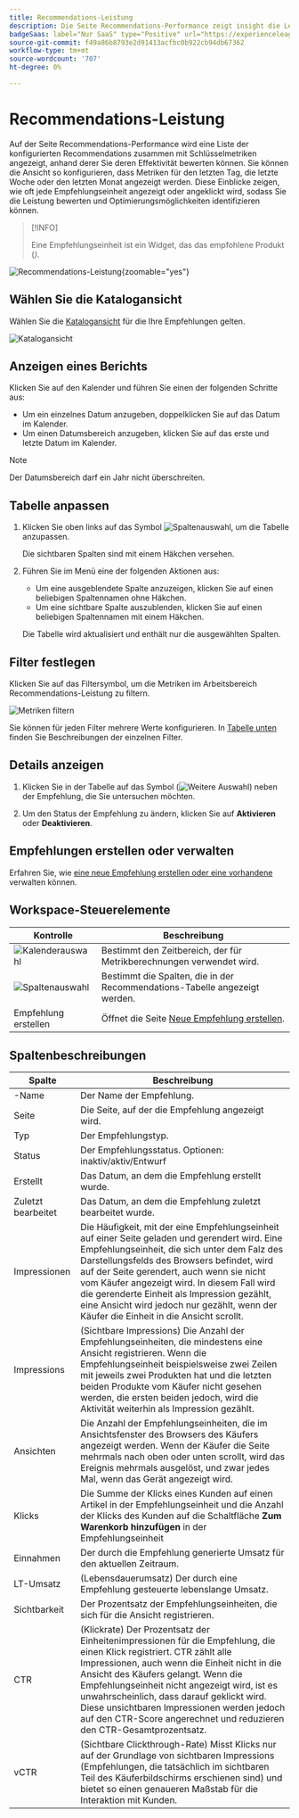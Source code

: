```yaml
---
title: Recommendations-Leistung
description: Die Seite Recommendations-Performance zeigt insight die Leistung Ihrer Produktempfehlungen an.
badgeSaas: label="Nur SaaS" type="Positive" url="https://experienceleague.adobe.com/de/docs/commerce/user-guides/product-solutions" tooltip="Gilt nur für Adobe Commerce as a Cloud Service- und Adobe Commerce Optimizer-Projekte (von Adobe verwaltete SaaS-Infrastruktur)."
source-git-commit: f49a86b8793e2d91413acfbc0b922cb94db67362
workflow-type: tm+mt
source-wordcount: '707'
ht-degree: 0%

---
```


# Recommendations-Leistung

Auf der Seite Recommendations-Performance wird eine Liste der konfigurierten Recommendations zusammen mit Schlüsselmetriken angezeigt, anhand derer Sie deren Effektivität bewerten können. Sie können die Ansicht so konfigurieren, dass Metriken für den letzten Tag, die letzte Woche oder den letzten Monat angezeigt werden. Diese Einblicke zeigen, wie oft jede Empfehlungseinheit angezeigt oder angeklickt wird, sodass Sie die Leistung bewerten und Optimierungsmöglichkeiten identifizieren können.

>[!INFO]
>
>Eine Empfehlungseinheit ist ein Widget, das das empfohlene Produkt (_)_.

![Recommendations-Leistung](../assets/rec-performance.png){zoomable="yes"}

## Wählen Sie die **Katalogansicht**

Wählen Sie die [Katalogansicht](../setup/catalog-view.md) für die Ihre Empfehlungen gelten.

![Katalogansicht](../assets/catalog-view.png)

## Anzeigen eines Berichts

Klicken Sie auf den Kalender und führen Sie einen der folgenden Schritte aus:

- Um ein einzelnes Datum anzugeben, doppelklicken Sie auf das Datum im Kalender.
- Um einen Datumsbereich anzugeben, klicken Sie auf das erste und letzte Datum im Kalender.

>[!NOTE]
>
>Der Datumsbereich darf ein Jahr nicht überschreiten.

## Tabelle anpassen

1. Klicken Sie oben links auf das Symbol ![Spaltenauswahl](../assets/icon-show-hide-columns.png), um die Tabelle anzupassen.

   Die sichtbaren Spalten sind mit einem Häkchen versehen.

1. Führen Sie im Menü eine der folgenden Aktionen aus:

   - Um eine ausgeblendete Spalte anzuzeigen, klicken Sie auf einen beliebigen Spaltennamen ohne Häkchen.
   - Um eine sichtbare Spalte auszublenden, klicken Sie auf einen beliebigen Spaltennamen mit einem Häkchen.

   Die Tabelle wird aktualisiert und enthält nur die ausgewählten Spalten.

## Filter festlegen

Klicken Sie auf das Filtersymbol, um die Metriken im Arbeitsbereich Recommendations-Leistung zu filtern.

![Metriken filtern](../assets/rec-filters.png)

Sie können für jeden Filter mehrere Werte konfigurieren. In [Tabelle unten](#column-descriptions) finden Sie Beschreibungen der einzelnen Filter.

## Details anzeigen

1. Klicken Sie in der Tabelle auf das Symbol (![Weitere Auswahl](../assets/btn-more.png)) neben der Empfehlung, die Sie untersuchen möchten.

1. Um den Status der Empfehlung zu ändern, klicken Sie auf **Aktivieren** oder **Deaktivieren**.

## Empfehlungen erstellen oder verwalten

Erfahren Sie, wie [ eine neue Empfehlung erstellen oder eine vorhandene ](../merchandising/recommendations/create.md) verwalten können.

## Workspace-Steuerelemente

| Kontrolle | Beschreibung |
|---|---|
| ![Kalenderauswahl](../assets/icon-calendar.png) | Bestimmt den Zeitbereich, der für Metrikberechnungen verwendet wird. |
| ![Spaltenauswahl](../assets/icon-show-hide-columns.png) | Bestimmt die Spalten, die in der Recommendations-Tabelle angezeigt werden. |
| Empfehlung erstellen | Öffnet die Seite [Neue Empfehlung erstellen](../merchandising/recommendations/create.md). |

## Spaltenbeschreibungen

| Spalte | Beschreibung |
|---|---|
| -Name | Der Name der Empfehlung. |
| Seite | Die Seite, auf der die Empfehlung angezeigt wird. |
| Typ | Der Empfehlungstyp. |
| Status | Der Empfehlungsstatus. Optionen: inaktiv/aktiv/Entwurf |
| Erstellt | Das Datum, an dem die Empfehlung erstellt wurde. |
| Zuletzt bearbeitet | Das Datum, an dem die Empfehlung zuletzt bearbeitet wurde. |
| Impressionen | Die Häufigkeit, mit der eine Empfehlungseinheit auf einer Seite geladen und gerendert wird. Eine Empfehlungseinheit, die sich unter dem Falz des Darstellungsfelds des Browsers befindet, wird auf der Seite gerendert, auch wenn sie nicht vom Käufer angezeigt wird. In diesem Fall wird die gerenderte Einheit als Impression gezählt, eine Ansicht wird jedoch nur gezählt, wenn der Käufer die Einheit in die Ansicht scrollt. |
| Impressions | (Sichtbare Impressions) Die Anzahl der Empfehlungseinheiten, die mindestens eine Ansicht registrieren. Wenn die Empfehlungseinheit beispielsweise zwei Zeilen mit jeweils zwei Produkten hat und die letzten beiden Produkte vom Käufer nicht gesehen werden, die ersten beiden jedoch, wird die Aktivität weiterhin als Impression gezählt. |
| Ansichten | Die Anzahl der Empfehlungseinheiten, die im Ansichtsfenster des Browsers des Käufers angezeigt werden. Wenn der Käufer die Seite mehrmals nach oben oder unten scrollt, wird das Ereignis mehrmals ausgelöst, und zwar jedes Mal, wenn das Gerät angezeigt wird. |
| Klicks | Die Summe der Klicks eines Kunden auf einen Artikel in der Empfehlungseinheit und die Anzahl der Klicks des Kunden auf die Schaltfläche **Zum Warenkorb hinzufügen** in der Empfehlungseinheit |
| Einnahmen | Der durch die Empfehlung generierte Umsatz für den aktuellen Zeitraum. |
| LT-Umsatz | (Lebensdauerumsatz) Der durch eine Empfehlung gesteuerte lebenslange Umsatz. |
| Sichtbarkeit | Der Prozentsatz der Empfehlungseinheiten, die sich für die Ansicht registrieren. |
| CTR | (Klickrate) Der Prozentsatz der Einheitenimpressionen für die Empfehlung, die einen Klick registriert. CTR zählt alle Impressionen, auch wenn die Einheit nicht in die Ansicht des Käufers gelangt. Wenn die Empfehlungseinheit nicht angezeigt wird, ist es unwahrscheinlich, dass darauf geklickt wird. Diese unsichtbaren Impressionen werden jedoch auf den CTR-Score angerechnet und reduzieren den CTR-Gesamtprozentsatz. |
| vCTR | (Sichtbare Clickthrough-Rate) Misst Klicks nur auf der Grundlage von sichtbaren Impressions (Empfehlungen, die tatsächlich im sichtbaren Teil des Käuferbildschirms erschienen sind) und bietet so einen genaueren Maßstab für die Interaktion mit Kunden. |

